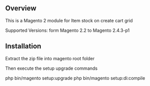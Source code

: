 ## Overview

This is a Magento 2 module for Item stock on create cart grid

Supported Versions: form Magento 2.2 to Magento 2.4.3-p1

## Installation
Extract the zip file into magento root folder

Then execute the setup upgrade commands

php bin/magento setup:upgrade
php bin/magento setup:di:compile


